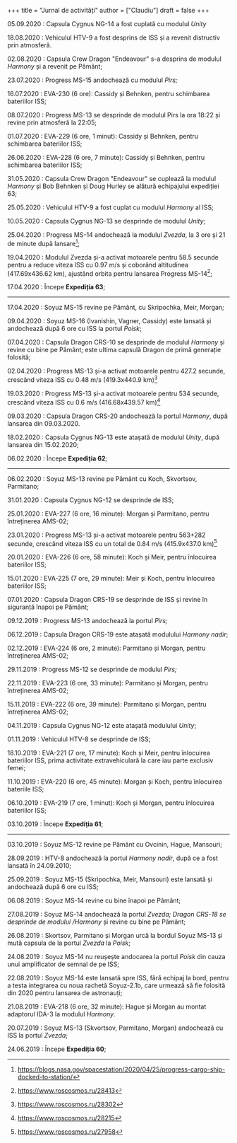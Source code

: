 +++
title = "Jurnal de activități"
author = ["Claudiu"]
draft = false
+++

05.09.2020
: Capsula Cygnus NG-14 a fost cuplată cu modulul _Unity_

18.08.2020
: Vehiculul HTV-9 a fost desprins de ISS și a revenit distructiv prin atmosferă.

02.08.2020
: Capsula Crew Dragon "Endeavour" s-a desprins de modulul _Harmony_ și a revenit pe Pământ;

23.07.2020
: Progress MS-15 andochează cu modulul _Pirs;_

16.07.2020
: EVA-230 (6 ore): Cassidy și Behnken, pentru schimbarea bateriilor ISS;

08.07.2020
: Progress MS-13 se desprinde de modulul Pirs la ora 18:22 și revine prin atmosferă la 22:05;

01.07.2020
: EVA-229 (6 ore, 1 minut): Cassidy și Behnken, pentru schimbarea bateriilor ISS;

26.06.2020
: EVA-228 (6 ore, 7 minute): Cassidy și Behnken, pentru schimbarea bateriilor ISS;

31.05.2020
: Capsula Crew Dragon "Endeavour" se cuplează la modulul _Harmony_ și Bob Behnken și Doug Hurley se alătură echipajului expediției 63;

25.05.2020
: Vehiculul HTV-9 a fost cuplat cu modulul _Harmony_ al ISS;

10.05.2020
: Capsula Cygnus NG-13 se desprinde de modulul _Unity_;

25.04.2020
: Progress MS-14 andochează la modulul _Zvezda_, la 3 ore și 21 de minute după lansare[^fn:1];

19.04.2020
: Modulul Zvezda și-a activat motoarele pentru 58.5 secunde pentru a reduce viteza ISS cu 0.97 m/s și coborând altitudinea (417.69x436.62 km), ajustând orbita pentru lansarea Progress MS-14[^fn:2];

17.04.2020
: Începe **Expediția 63**;

---

17.04.2020
: Soyuz MS-15 revine pe Pământ, cu Skripochka, Meir, Morgan;

09.04.2020
: Soyuz MS-16 (Ivanishin, Vagner, Cassidy) este lansată și andochează după 6 ore cu ISS la portul _Poisk_;

07.04.2020
: Capsula Dragon CRS-10 se desprinde de modulul _Harmony_ și revine cu bine pe Pământ; este ultima capsulă Dragon de primă generație folosită;

02.04.2020
: Progress MS-13 și-a activat motoarele pentru 427.2 secunde, crescând viteza ISS cu 0.48 m/s (419.3x440.9 km)[^fn:3]

19.03.2020
: Progress MS-13 și-a activat motoarele pentru 534 secunde, crescând viteza ISS cu 0.6 m/s (416.68x439.57 km)[^fn:4]

09.03.2020
: Capsula Dragon CRS-20 andochează la portul _Harmony_, după lansarea din 09.03.2020.

18.02.2020
: Capsula Cygnus NG-13 este atașată de modulul _Unity_, după lansarea din 15.02.2020;

06.02.2020
: Începe **Expediția 62**;

---

06.02.2020
: Soyuz MS-13 revine pe Pământ cu Koch, Skvortsov, Parmitano;

31.01.2020
: Capsula Cygnus NG-12 se desprinde de ISS;

25.01.2020
: EVA-227 (6 ore, 16 minute): Morgan și Parmitano, pentru întreținerea AMS-02;

23.01.2020
: Progress MS-13 și-a activat motoarele pentru 563+282 secunde, crescând viteza ISS cu un total de 0.84 m/s (415.9x437.0 km)[^fn:5]

20.01.2020
: EVA-226 (6 ore, 58 minute): Koch și Meir, pentru înlocuirea bateriilor ISS;

15.01.2020
: EVA-225 (7 ore, 29 minute): Meir și Koch, pentru înlocuirea bateriilor ISS;

07.01.2020
: Capsula Dragon CRS-19 se desprinde de ISS și revine în siguranță înapoi pe Pământ;

09.12.2019
: Progress MS-13 andochează la portul _Pirs;_

06.12.2019
: Capsula Dragon CRS-19 este atașată modulului _Harmony nadir_;

02.12.2019
: EVA-224 (6 ore, 2 minute): Parmitano și Morgan, pentru întreținerea AMS-02;

29.11.2019
: Progress MS-12 se desprinde de modulul _Pirs;_

22.11.2019
: EVA-223 (6 ore, 33 minute): Parmitano și Morgan, pentru întreținerea AMS-02;

15.11.2019
: EVA-222 (6 ore, 39 minute): Parmitano și Morgan, pentru întreținerea AMS-02;

04.11.2019
: Capsula Cygnus NG-12 este atașată modulului _Unity_;

01.11.2019
: Vehiculul HTV-8 se desprinde de ISS;

18.10.2019
: EVA-221 (7 ore, 17 minute): Koch și Meir, pentru înlocuirea bateriilor ISS, prima activitate extravehiculară la care iau parte exclusiv femei;

11.10.2019
: EVA-220 (6 ore, 45 minute): Morgan și Koch, pentru înlocuirea bateriile ISS;

06.10.2019
: EVA-219 (7 ore, 1 minut): Koch și Morgan, pentru înlocuirea bateriilor ISS;

03.10.2019
: Începe **Expediția 61**;

---

03.10.2019
: Soyuz MS-12 revine pe Pământ cu Ovcinin, Hague, Mansouri;

28.09.2019
: HTV-8 andochează la portul _Harmony nadir_, după ce a fost lansată în 24.09.2010;

25.09.2019
: Soyuz MS-15 (Skripochka, Meir, Mansouri) este lansată și andochează după 6 ore cu ISS;

06.08.2019
: Soyuz MS-14 revine cu bine înapoi pe Pământ;

27.08.2019
: Soyuz MS-14 andochează la portul _Zvezda; Dragon CRS-18 se desprinde de modulul /Harmony_ și revine cu bine pe Pământ;

26.08.2019
: Skortsov, Parmitano și Morgan urcă la bordul Soyuz MS-13 și mută capsula de la portul _Zvezda_ la _Poisk_;

24.08.2019
: Soyuz MS-14 nu reușește andocarea la portul _Poisk_ din cauza unui amplificator de semnal de pe ISS;

22.08.2019
: Soyuz MS-14 este lansată spre ISS, fără echipaj la bord, pentru a testa integrarea cu noua rachetă Soyuz-2.1b, care urmează să fie folosită din 2020 pentru lansarea de astronauți;

21.08.2019
: EVA-218 (6 ore, 32 minute): Hague și Morgan au montat adaptorul IDA-3 la modulul _Harmony_.

20.07.2019
: Soyuz MS-13 (Skvortsov, Parmitano, Morgan) andochează cu ISS la portul _Zvezda_;

24.06.2019
: Începe **Expediția 60**;

[^fn:1]: <https://blogs.nasa.gov/spacestation/2020/04/25/progress-cargo-ship-docked-to-station/>
[^fn:2]: <https://www.roscosmos.ru/28413>
[^fn:3]: <https://www.roscosmos.ru/28302>
[^fn:4]: <https://www.roscosmos.ru/28215>
[^fn:5]: <https://www.roscosmos.ru/27958>